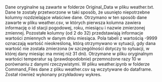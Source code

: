 Dane oryginalne są zawarte w folderze Original_Data w pliku weather.txt.
Dane te zostały przetworzone w taki sposób, że usunięto niepotrzebne kolumny rozdzielające właściwe dane.
Otrzymano w ten sposób dane zawarte w pliku weather.csv, w których pierwsza kolumna zawiera informację o id stacji pogodowej, roku, miesiącu i nazwie zmierzonej zmiennej. Pozostałe kolumny (od 2 do 32) przedstawiają informacje wartości zmiennych w danym dniu miesiąca.
Pola tabeli z wartością -9999 oznaczają wartość nieokreśloną, którą otrzymywano w sytuacji, gdy dana wartość nie została zmierzona (w szczególności dotyczy to sytuacji, w której dany miesiąc ma mniej niż 31 dni).
Otrzymane w pliku oryginalnym wartości temperatur są (prawdopodobnie) przemnożone razy 10 w porównaniu z danymi rzeczywistymi.
W pliku weather.ipynb w folderze Command_Files dane z pliku weather.csv są wczytywane do dataframe. Został również wykonany przykładowy wykres.
